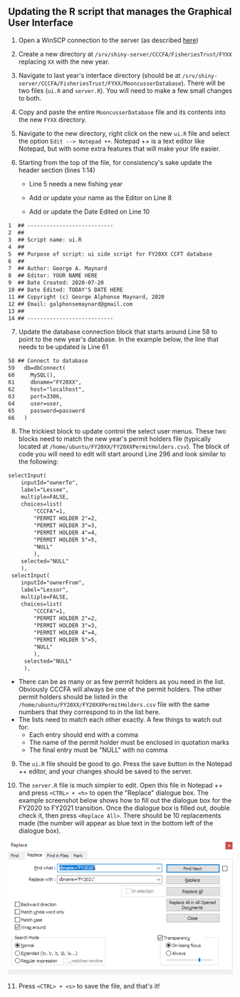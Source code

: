 ## Updating the R script that manages the Graphical User Interface

1. Open a WinSCP connection to the server (as described [here](/Manuals/WinSCPold.md))

2. Create a new directory at `/srv/shiny-server/CCCFA/FisheriesTrust/FYXX` replacing `XX` with the new year.

3. Navigate to last year's interface directory (should be at `/srv/shiny-server/CCCFA/FisheriesTrust/FYXX/MooncusserDatabase`). There will be two files (`ui.R` and `server.R`). You will need to make a few small changes to both.

4. Copy and paste the entire `MooncusserDatabase` file and its contents into the new `FYXX` directory.

5. Navigate to the new directory, right click on the new `ui.R` file and select the option `Edit --> Notepad ++`. Notepad ++ is a  text editor like Notepad, but with some extra features that will make your life easier. 

6. Starting from the top of the file, for consistency's sake update the header section (lines 1:14)

    - Line 5 needs a new fishing year
  
    - Add or update your name as the Editor on Line 8
  
    - Add or update the Date Edited on Line 10

```
1  ## ---------------------------
2  ##
3  ## Script name: ui.R
4  ##
5  ## Purpose of script: ui side script for FY20XX CCFT database
6  ##
7  ## Author: George A. Maynard
8  ## Editor: YOUR NAME HERE
9  ## Date Created: 2020-07-20
10 ## Date Edited: TODAY'S DATE HERE
11 ## Copyright (c) George Alphonse Maynard, 2020
12 ## Email: galphonsemaynard@gmail.com
13 ##
14 ## ---------------------------
```

7. Update the database connection block that starts around Line 58 to point to the new year's database. In the example below, the line that needs to be updated is Line 61

```
58 ## Connect to database
59   db=dbConnect(
60     MySQL(),
61     dbname="FY20XX",
62     host="localhost",
63     port=3306,
64     user=user,
65     password=password
66   )
  ```

8. The trickiest block to update control the select user menus. These two blocks need to match the new year's permit holders file (typically located at `/home/ubuntu/FY20XX/FY20XXPermitHolders.csv`). The block of code you will need to edit will start around Line 296 and look similar to the following:
```
selectInput(
    inputId="ownerTo",
    label="Lessee",
    multiple=FALSE,
    choices=list(
        "CCCFA"=1,
        "PERMIT HOLDER 2"=2,
        "PERMIT HOLDER 3"=3,
        "PERMIT HOLDER 4"=4,
        "PERMIT HOLDER 5"=5,
        "NULL"
        ),
    selected="NULL"
    ),
 selectInput(
    inputId="ownerFrom",
    label="Lessor",
    multiple=FALSE,
    choices=list(
        "CCCFA"=1,
        "PERMIT HOLDER 2"=2,
        "PERMIT HOLDER 3"=3,
        "PERMIT HOLDER 4"=4,
        "PERMIT HOLDER 5"=5,
        "NULL"
        ),
     selected="NULL"
     ),
```
        
   - There can be as many or as few permit holders as you need in the list. Obviously CCCFA will always be one of the permit holders. The other permit holders should be listed in the `/home/ubuntu/FY20XX/FY20XXPermitHolders.csv` file with the same numbers that they correspond to in the list here. 
   - The lists need to match each other exactly. A few things to watch out for:
       - Each entry should end with a comma
       - The name of the permit holder must be enclosed in quotation marks
       - The final entry must be "NULL" with no comma

9. The `ui.R` file should be good to go. Press the save button in the Notepad ++ editor, and your changes should be saved to the server. 

10. The `server.R` file is much simpler to edit. Open this file in Notepad ++ and press `<CTRL> + <h>` to open the "Replace" dialogue box. The example screenshot below shows how to fill out the dialogue box for the FY2020 to FY2021 transition. Once the dialogue box is filled out, double check it, then press `<Replace All>`. There should be 10 replacements made (the number will appear as blue text in the bottom left of the dialogue box). 

![Find+Replace](/SupportingFiles/FNR.PNG)

11. Press `<CTRL> + <s>` to save the file, and that's it!
